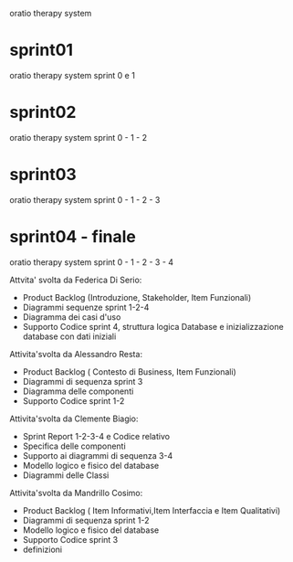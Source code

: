 oratio therapy system

# sprint01
oratio therapy system sprint 0 e 1

# sprint02
oratio therapy system sprint 0 - 1 - 2

# sprint03
oratio therapy system sprint 0 - 1 - 2 - 3

# sprint04 - finale
oratio therapy system sprint 0 - 1 - 2 - 3 - 4

Attvita' svolta da Federica Di Serio:
- Product Backlog (Introduzione, Stakeholder, Item Funzionali)
- Diagrammi sequenze sprint 1-2-4
- Diagramma dei casi d'uso
- Supporto Codice sprint 4, struttura logica Database e inizializzazione database con dati iniziali


Attivita'svolta da Alessandro Resta:
- Product Backlog ( Contesto di Business, Item Funzionali)
- Diagrammi di sequenza sprint 3
- Diagramma delle componenti
- Supporto Codice sprint 1-2


Attivita'svolta da Clemente Biagio:
- Sprint Report 1-2-3-4 e Codice relativo
- Specifica delle componenti
- Supporto ai diagrammi di sequenza 3-4
- Modello logico e fisico del database
- Diagrammi delle Classi


Attivita'svolta da Mandrillo Cosimo:
- Product Backlog ( Item Informativi,Item Interfaccia e Item Qualitativi)
- Diagrammi di sequenza sprint 1-2
- Modello logico e fisico del database
- Supporto Codice sprint  3
- definizioni

